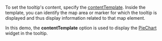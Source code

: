 To set the tooltip's content, specify the [contentTemplate](/Documentation/ApiReference/Data_Visualization_Widgets/dxVectorMap/Configuration/tooltip/#contentTemplate). Inside the template, you can identify the map area or marker for which the tooltip is displayed and thus display information related to that map element.

In this demo, the **contentTemplate** option is used to display the [PieChart](/Documentation/ApiReference/Data_Visualization_Widgets/dxPieChart/) widget in the tooltip.